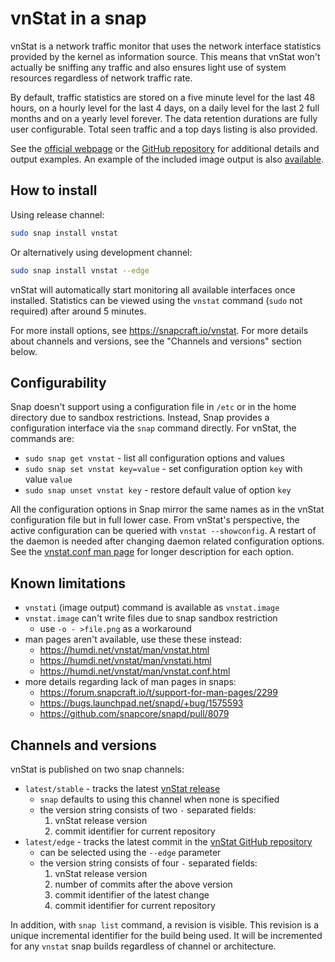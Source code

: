 # vnStat in a snap

vnStat is a network traffic monitor that uses the network
interface statistics provided by the kernel as information source. This
means that vnStat won't actually be sniffing any traffic and also ensures
light use of system resources regardless of network traffic rate.

By default, traffic statistics are stored on a five minute level for the last
48 hours, on a hourly level for the last 4 days, on a daily level for the
last 2 full months and on a yearly level forever. The data retention durations
are fully user configurable. Total seen traffic and a top days listing is also
provided.

See the [official webpage](https://humdi.net/vnstat/) or the
[GitHub repository](https://github.com/vergoh/vnstat) for additional details
and output examples. An example of the included image output is also
[available](https://humdi.net/vnstat/cgidemo/).

## How to install

Using release channel:

```sh
sudo snap install vnstat
```

Or alternatively using development channel:

```sh
sudo snap install vnstat --edge
```

vnStat will automatically start monitoring all available interfaces once installed. Statistics
can be viewed using the `vnstat` command (`sudo` not required) after around 5 minutes.

For more install options, see <https://snapcraft.io/vnstat>.
For more details about channels and versions, see the "Channels and versions" section below.

## Configurability

Snap doesn't support using a configuration file in `/etc` or in the home directory
due to sandbox restrictions. Instead, Snap provides a configuration interface via
the `snap` command directly. For vnStat, the commands are:

- `sudo snap get vnstat` - list all configuration options and values
- `sudo snap set vnstat key=value` - set configuration option `key` with value `value`
- `sudo snap unset vnstat key` - restore default value of option `key`

All the configuration options in Snap mirror the same names as in the vnStat configuration
file but in full lower case. From vnStat's perspective, the active configuration can be
queried with `vnstat --showconfig`. A restart of the daemon is needed after changing
daemon related configuration options. See the [vnstat.conf man page](https://humdi.net/vnstat/man/vnstat.conf.html)
for longer description for each option.

## Known limitations

- `vnstati` (image output) command is available as `vnstat.image`
- `vnstat.image` can't write files due to snap sandbox restriction
  - use `-o - >file.png` as a workaround
- man pages aren't available, use these these instead:
  - <https://humdi.net/vnstat/man/vnstat.html>
  - <https://humdi.net/vnstat/man/vnstati.html>
  - <https://humdi.net/vnstat/man/vnstat.conf.html>
- more details regarding lack of man pages in snaps:
  - <https://forum.snapcraft.io/t/support-for-man-pages/2299>
  - <https://bugs.launchpad.net/snapd/+bug/1575593>
  - <https://github.com/snapcore/snapd/pull/8079>

## Channels and versions

vnStat is published on two snap channels:

- `latest/stable` - tracks the latest [vnStat release](https://github.com/vergoh/vnstat/releases)
  - `snap` defaults to using this channel when none is specified
  - the version string consists of two `-` separated fields:
    1. vnStat release version
    2. commit identifier for current repository
- `latest/edge` - tracks the latest commit in the [vnStat GitHub repository](https://github.com/vergoh/vnstat)
  - can be selected using the `--edge` parameter
  - the version string consists of four `-` separated fields:
    1. vnStat release version
    2. number of commits after the above version
    3. commit identifier of the latest change
    4. commit identifier for current repository

In addition, with `snap list` command, a revision is visible. This revision is a unique incremental
identifier for the build being used. It will be incremented for any `vnstat` snap builds regardless of
channel or architecture.

